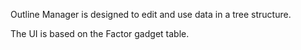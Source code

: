 Outline Manager is designed to edit and use data in a tree structure.

The UI is based on the Factor gadget table.
